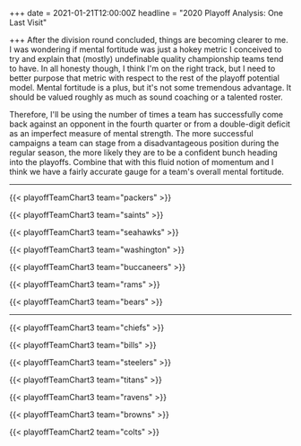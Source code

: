 +++
date = 2021-01-21T12:00:00Z
headline = "2020 Playoff Analysis: One Last Visit"

+++
After the division round concluded, things are becoming clearer to me. I was wondering if mental fortitude was just a hokey metric I conceived to try and explain that (mostly) undefinable quality championship teams tend to have. In all honesty though, I think I'm on the right track, but I need to better purpose that metric with respect to the rest of the playoff potential model. Mental fortitude is a plus, but it's not some tremendous advantage. It should be  valued roughly as much as sound coaching or a talented roster.

Therefore, I'll be using the number of times a team has successfully come back against an opponent in the fourth quarter or from a double-digit deficit as an imperfect measure of mental strength. The more successful campaigns a team can stage from a disadvantageous position during the regular season, the more likely they are to be a confident bunch heading into the playoffs. Combine that with this fluid notion of momentum and I think we have a fairly accurate gauge for a team's overall mental fortitude.

***

{{< playoffTeamChart3 team="packers" >}}

{{< playoffTeamChart3 team="saints" >}}

{{< playoffTeamChart3 team="seahawks" >}}

{{< playoffTeamChart3 team="washington" >}}

{{< playoffTeamChart3 team="buccaneers" >}}

{{< playoffTeamChart3 team="rams" >}}

{{< playoffTeamChart3 team="bears" >}}

***

{{< playoffTeamChart3 team="chiefs" >}}

{{< playoffTeamChart3 team="bills" >}}

{{< playoffTeamChart3 team="steelers" >}}

{{< playoffTeamChart3 team="titans" >}}

{{< playoffTeamChart3 team="ravens" >}}

{{< playoffTeamChart3 team="browns" >}}

{{< playoffTeamChart2 team="colts" >}}